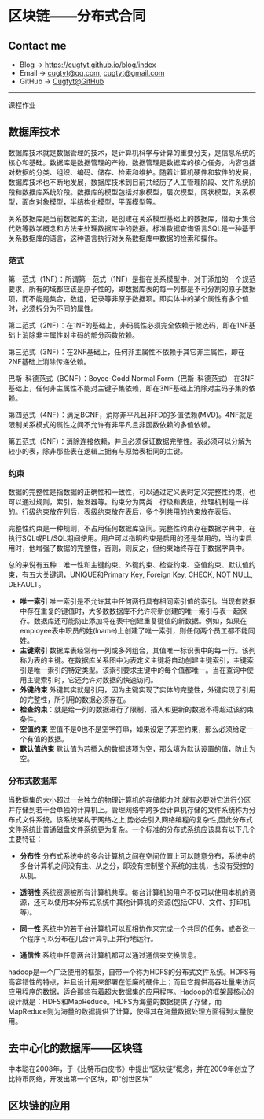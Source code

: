 # 区块链——分布式合同

## Contact me

* Blog -> <https://cugtyt.github.io/blog/index>
* Email -> <cugtyt@qq.com>, <cugtyt@gmail.com>
* GitHub -> [Cugtyt@GitHub](https://github.com/Cugtyt)

---

课程作业

## 数据库技术

数据库技术就是数据管理的技术，是计算机科学与计算的重要分支，是信息系统的核心和基础。数据库是数据管理的产物，数据管理是数据库的核心任务，内容包括对数据的分类、组织、编码、储存、检索和维护。随着计算机硬件和软件的发展，数据库技术也不断地发展，数据库技术到目前共经历了人工管理阶段、文件系统阶段和数据库系统阶段。数据库的模型包括对象模型，层次模型，网状模型，关系模型，面向对象模型，半结构化模型，平面模型等。

关系数据库是当前数据库的主流，是创建在关系模型基础上的数据库，借助于集合代数等数学概念和方法来处理数据库中的数据。标准数据查询语言SQL是一种基于关系数据库的语言，这种语言执行对关系数据库中数据的检索和操作。

### 范式

第一范式（1NF）：所谓第一范式（1NF）是指在关系模型中，对于添加的一个规范要求，所有的域都应该是原子性的，即数据库表的每一列都是不可分割的原子数据项，而不能是集合，数组，记录等非原子数据项。即实体中的某个属性有多个值时，必须拆分为不同的属性。

第二范式（2NF）：在1NF的基础上，非码属性必须完全依赖于候选码，即在1NF基础上消除非主属性对主码的部分函数依赖。

第三范式（3NF）：在2NF基础上，任何非主属性不依赖于其它非主属性，即在2NF基础上消除传递依赖。

巴斯-科德范式（BCNF）：Boyce-Codd Normal Form（巴斯-科德范式）
在3NF基础上，任何非主属性不能对主键子集依赖，即在3NF基础上消除对主码子集的依赖。

第四范式（4NF）：满足BCNF，消除非平凡且非FD的多值依赖(MVD)。4NF就是限制关系模式的属性之间不允许有非平凡且非函数依赖的多值依赖。

第五范式（5NF）：消除连接依赖，并且必须保证数据完整性。表必须可以分解为较小的表，除非那些表在逻辑上拥有与原始表相同的主键。

### 约束

数据的完整性是指数据的正确性和一致性，可以通过定义表时定义完整性约束，也可以通过规则，索引，触发器等。约束分为两类：行级和表级，处理机制是一样的。行级约束放在列后，表级约束放在表后，多个列共用的约束放在表后。

完整性约束是一种规则，不占用任何数据库空间。完整性约束存在数据字典中，在执行SQL或PL/SQL期间使用。用户可以指明约束是启用的还是禁用的，当约束启用时，他增强了数据的完整性，否则，则反之，但约束始终存在于数据字典中。

总的来说有五种：唯一性和主键约束、外键约束、检查约束、空值约束、默认值约束，有五大关键词，UNIQUE和Primary Key, Foreign Key, CHECK, NOT NULL, DEFAULT。

* **唯一索引** 唯一索引是不允许其中任何两行具有相同索引值的索引。当现有数据中存在重复的键值时，大多数数据库不允许将新创建的唯一索引与表一起保存。数据库还可能防止添加将在表中创建重复键值的新数据。例如，如果在employee表中职员的姓(lname)上创建了唯一索引，则任何两个员工都不能同姓。
* **主键索引** 数据库表经常有一列或多列组合，其值唯一标识表中的每一行。该列称为表的主键。在数据库关系图中为表定义主键将自动创建主键索引，主键索引是唯一索引的特定类型。该索引要求主键中的每个值都唯一。当在查询中使用主键索引时，它还允许对数据的快速访问。
* **外键约束** 外键其实就是引用，因为主键实现了实体的完整性，外键实现了引用的完整性，所引用的数据必须存在。
* **检查约束**：就是给一列的数据进行了限制，插入和更新的数据不得超过该约束条件。
* **空值约束** 空值不是0也不是空字符串，如果设定了非空约束，那么必须给定一个有值的数据。
* **默认值约束** 默认值为若插入的数据该项为空，那么填为默认设置的值，防止为空。

### 分布式数据库

当数据集的大小超过一台独立的物理计算机的存储能力时,就有必要对它进行分区并存储到若干台单独的计算机上。管理网络中跨多台计算机存储的文件系统称为分布式文件系统。该系统架构于网络之上,势必会引入网络编程的复杂性,因此分布式文件系统比普通磁盘文件系统更为复杂。一个标准的分布式系统应该具有以下几个主要特征：

* **分布性** 分布式系统中的多台计算机之间在空间位置上可以随意分布，系统中的多台计算机之间没有主、从之分，即没有控制整个系统的主机，也没有受控的从机。

* **透明性** 系统资源被所有计算机共享。每台计算机的用户不仅可以使用本机的资源，还可以使用本分布式系统中其他计算机的资源(包括CPU、文件、打印机等)。

* **同一性** 系统中的若干台计算机可以互相协作来完成一个共同的任务，或者说一个程序可以分布在几台计算机上并行地运行。

* **通信性** 系统中任意两台计算机都可以通过通信来交换信息。

hadoop是一个广泛使用的框架，自带一个称为HDFS的分布式文件系统。HDFS有高容错性的特点，并且设计用来部署在低廉的硬件上；而且它提供高吞吐量来访问应用程序的数据，适合那些有着超大数据集的应用程序。Hadoop的框架最核心的设计就是：HDFS和MapReduce。HDFS为海量的数据提供了存储，而MapReduce则为海量的数据提供了计算，使得其在海量数据处理方面得到大量使用。

## 去中心化的数据库——区块链

中本聪在2008年，于《比特币白皮书》中提出“区块链”概念，并在2009年创立了比特币网络，开发出第一个区块，即“创世区块”

## 区块链的应用

